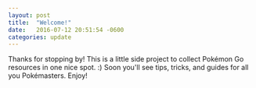 ```yaml
---
layout: post
title:  "Welcome!"
date:   2016-07-12 20:51:54 -0600
categories: update
---
```


Thanks for stopping by! This is a little side project to collect Pokémon Go
resources in one nice spot. :) Soon you'll see tips, tricks, and guides for all
you Pokémasters. Enjoy!
